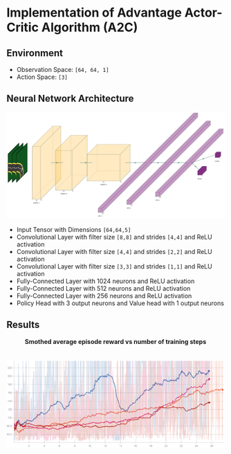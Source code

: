 # Implementation of Advantage Actor-Critic Algorithm (A2C)

## Environment

 - Observation Space: `[64, 64, 1]`
 - Action Space: `[3]`

## Neural Network Architecture
![Neural Network Architecture](docs/diagram.png)

 - Input Tensor with Dimensions `[64,64,5]`
 - Convolutional Layer with filter size `[8,8]` and strides `[4,4]` and ReLU activation
 - Convolutional Layer with filter size `[4,4]` and strides `[2,2]` and ReLU activation
 - Convolutional Layer with filter size `[3,3]` and strides `[1,1]` and ReLU activation
 - Fully-Connected Layer with 1024 neurons and ReLU activation
 - Fully-Connected Layer with 512 neurons and ReLU activation
 - Fully-Connected Layer with 256 neurons and ReLU activation
 - Policy Head with 3 output neurons and Value head with 1 output neurons

 ## Results

<p align="center">
  <b>Smothed average episode reward vs number of training steps</b><br>
  <br><br>
  <img src="docs/reward-chart.png">
</p>
